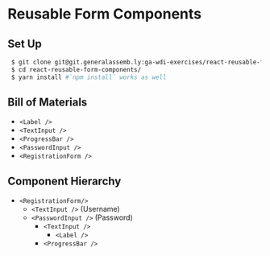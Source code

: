 # Reusable Form Components

## Set Up

```sh
 $ git clone git@git.generalassemb.ly:ga-wdi-exercises/react-reusable-form-components.git
 $ cd react-reusable-form-components/
 $ yarn install #`npm install` works as well
```

## Bill of Materials

- `<Label />`
- `<TextInput />`
- `<ProgressBar />`
- `<PasswordInput />`
- `<RegistrationForm />`

## Component Hierarchy

- `<RegistrationForm/>`
  - `<TextInput />` (Username)
  - `<PasswordInput />` (Password)
    - `<TextInput />`
      - `<Label />`
    - `<ProgressBar />`
